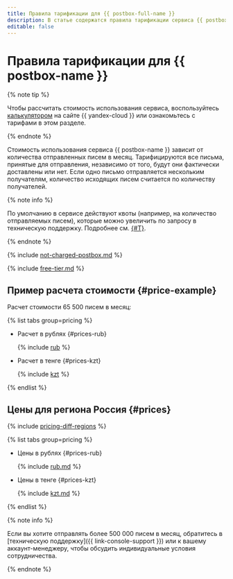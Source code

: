 ```yaml
---
title: Правила тарификации для {{ postbox-full-name }}
description: В статье содержатся правила тарификации сервиса {{ postbox-name }}.
editable: false
---
```


# Правила тарификации для {{ postbox-name }}


{% note tip %}


Чтобы рассчитать стоимость использования сервиса, воспользуйтесь [калькулятором](https://yandex.cloud/ru/prices?state=fdaa4b020385#calculator) на сайте {{ yandex-cloud }} или ознакомьтесь с тарифами в этом разделе.




{% endnote %}




Стоимость использования сервиса {{ postbox-name }} зависит от количества отправленных писем в месяц. Тарифицируются все письма, принятые для отправления, независимо от того, будут они фактически доставлены или нет. Если одно письмо отправляется нескольким получателям, количество исходящих писем считается по количеству получателей.

{% note info %}

По умолчанию в сервисе действуют квоты (например, на количество отправляемых писем), которые можно увеличить по запросу в техническую поддержку. Подробнее см. [{#T}](concepts/limits.md).

{% endnote %}

{% include [not-charged-postbox.md](../_includes/pricing/price-formula/not-charged-postbox.md) %}

{% include [free-tier.md](../_includes/pricing/price-formula/free-tier.md) %}

## Пример расчета стоимости {#price-example}

Расчет стоимости 65 500 писем в месяц:


{% list tabs group=pricing %}

- Расчет в рублях {#prices-rub}

  {% include [rub](../_pricing_examples/postbox/rub.md) %}

- Расчет в тенге {#prices-kzt}

  {% include [kzt](../_pricing_examples/postbox/kzt.md) %}

{% endlist %}



## Цены для региона Россия {#prices}


{% include [pricing-diff-regions](../_includes/pricing-diff-regions.md) %}


{% list tabs group=pricing %}

- Цены в рублях {#prices-rub}

  {% include [rub.md](../_pricing/postbox/rub.md) %}

- Цены в тенге {#prices-kzt}

  {% include [kzt.md](../_pricing/postbox/kzt.md) %}

{% endlist %}



{% note info %}

Если вы хотите отправлять более 500 000 писем в месяц, обратитесь в [техническую поддержку]({{ link-console-support }}) или к вашему аккаунт-менеджеру, чтобы обсудить индивидуальные условия сотрудничества.

{% endnote %}

